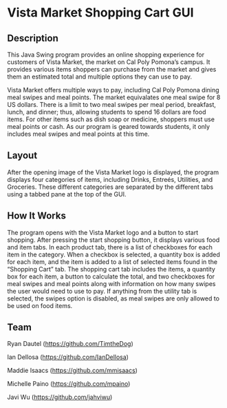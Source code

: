 # Vista Market Shopping Cart GUI
## Description
This Java Swing program provides an online shopping experience for customers of Vista Market, the market on Cal Poly Pomona’s campus. It provides various items shoppers can purchase from the market and gives them an estimated total and multiple options they can use to pay.

Vista Market offers multiple ways to pay, including Cal Poly Pomona dining meal swipes and meal points. The market equivalates one meal swipe for 8 US dollars. There is a limit to two meal swipes per meal period, breakfast, lunch, and dinner; thus, allowing students to spend 16 dollars are food items. For other items such as dish soap or medicine, shoppers must use meal points or cash. As our program is geared towards students, it only includes meal swipes and meal points at this time.

## Layout

After the opening image of the Vista Market logo is displayed, the program displays four categories of items, including Drinks, Entreés, Utilities, and Groceries. These different categories are separated by the different tabs using a tabbed pane at the top of the GUI.

## How It Works

The program opens with the Vista Market logo and a button to start shopping. After pressing the start shopping button, it displays various food and item tabs. In each product tab, there is a list of checkboxes for each item in the category. When a checkbox is selected, a quantity box is added for each item, and the item is added to a list of selected items found in the “Shopping Cart” tab. The shopping cart tab includes the items, a quantity box for each item, a button to calculate the total, and two checkboxes for meal swipes and meal points along with information on how many swipes the user would need to use to pay. If anything from the utility tab is selected, the swipes option is disabled, as meal swipes are only allowed to be used on food items.

## Team
Ryan Dautel (https://github.com/TimtheDog)

Ian Dellosa (https://github.com/IanDellosa)

Maddie Isaacs (https://github.com/mmisaacs)

Michelle Paino (https://github.com/mpaino)

Javi Wu (https://github.com/jahviwu)

